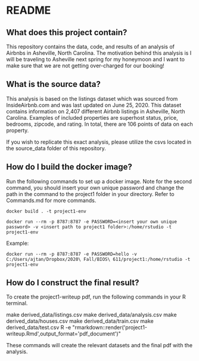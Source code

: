 # README

## What does this project contain?
This repository contains the data, code, and results of an analysis of Airbnbs in Asheville, North Carolina. The motivation behind this analysis is I will be traveling to Asheville next spring for my honeymoon and I want to make sure that we are not getting over-charged for our booking!

## What is the source data?
This analysis is based on the listings dataset which was sourced from InsideAirbnb.com and was last updated on June 25, 2020. This dataset contains information on 2,407 different Airbnb listings in Asheville, North Carolina. Examples of included properties are superhost status, price, bedrooms, zipcode, and rating. In total, there are 106 points of data on each property. 

If you wish to replicate this exact analysis, please utilize the csvs located in the source_data folder of this repository. 

## How do I build the docker image?
Run the following commands to set up a docker image. Note for the second command, you should insert your own unique password and change the path in the command to the project1 folder in your directory. Refer to Commands.md for more commands.

``docker build . -t project1-env``

``docker run --rm -p 8787:8787 -e PASSWORD=<insert your own unique password> -v <insert path to project1 folder>:/home/rstudio -t project1-env``

Example:

``docker run --rm -p 8787:8787 -e PASSWORD=hello -v C:/Users/ajtan/Dropbox/2020\ Fall/BIOS\ 611/project1:/home/rstudio -t project1-env``

## How do I construct the final result?
To create the project1-writeup pdf, run the following commands in your R terminal.

make derived_data/listings.csv
make derived_data/analysis.csv
make derived_data/houses.csv
make derived_data/train.csv
make derived_data/test.csv
R -e "rmarkdown::render('project1-writeup.Rmd',output_format='pdf_document')"

These commands will create the relevant datasets and the final pdf with the analysis.